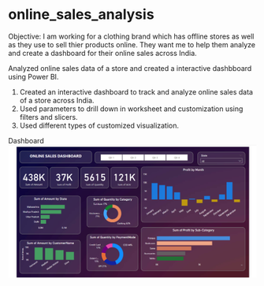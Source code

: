 # online_sales_analysis

Objective:
I am working for a clothing brand which has offline stores as well as they use to sell thier products online. They want me to help them analyze and create a dashboard for their online sales across India.

Analyzed online sales data of a store and created a interactive dashbboard using Power BI.
1. Created an interactive dashboard to track and analyze online sales data of a store across India.
2. Used parameters to drill down in worksheet and customization using filters and slicers.
3. Used different types of customized visualization.

Dashboard
![Dashboard Image](/Dashboard_Img.png)